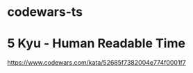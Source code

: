 # codewars-ts

# 5 Kyu - Human Readable Time

https://www.codewars.com/kata/52685f7382004e774f0001f7